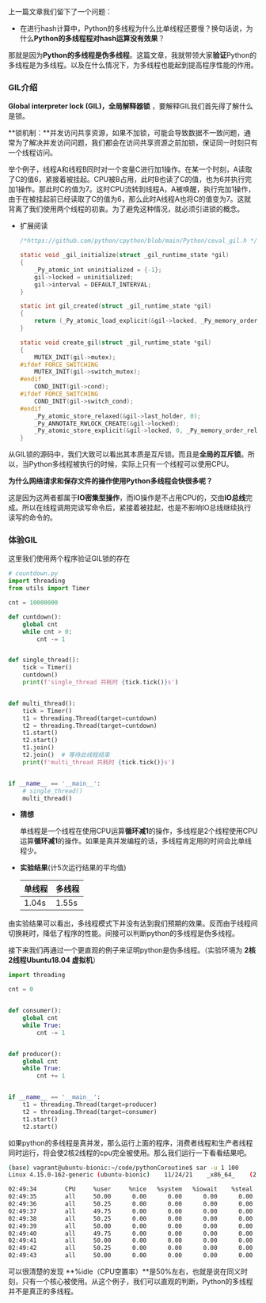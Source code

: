 上一篇文章我们留下了一个问题：

- 在进行hash计算中，Python的多线程为什么比单线程还要慢？换句话说，为什么**Python的多线程程对hash运算没有效果**？

那就是因为**Python的多线程是伪多线程**。这篇文章，我就带领大家**验证**Python的多线程是为多线程。以及在什么情况下，为多线程也能起到提高程序性能的作用。

### GIL介绍

 **Global interpreter lock (GIL)，全局解释器锁** ，要解释GIL我们首先得了解什么是锁。

**锁机制：**并发访问共享资源，如果不加锁，可能会导致数据不一致问题，通常为了解决并发访问问题，我们都会在访问共享资源之前加锁，保证同一时刻只有一个线程访问。

举个例子，线程A和线程B同时对一个变量C进行加1操作。在某一个时刻，A读取了C的值6，紧接着被挂起。CPU被B占用，此时B也读了C的值，也为6并执行完加1操作。那此时C的值为7。这时CPU流转到线程A，A被唤醒，执行完加1操作，由于在被挂起前已经读取了C的值为6，那么此时A线程A也将C的值变为7。这就背离了我们使用两个线程的初衷。为了避免这种情况，就必须引进锁的概念。

- 扩展阅读

  ```c
  /*https://github.com/python/cpython/blob/main/Python/ceval_gil.h */
  
  static void _gil_initialize(struct _gil_runtime_state *gil)
  {
      _Py_atomic_int uninitialized = {-1};
      gil->locked = uninitialized;
      gil->interval = DEFAULT_INTERVAL;
  }
  
  static int gil_created(struct _gil_runtime_state *gil)
  {
      return (_Py_atomic_load_explicit(&gil->locked, _Py_memory_order_acquire) >= 0);
  }
  
  static void create_gil(struct _gil_runtime_state *gil)
  {
      MUTEX_INIT(gil->mutex);
  #ifdef FORCE_SWITCHING
      MUTEX_INIT(gil->switch_mutex);
  #endif
      COND_INIT(gil->cond);
  #ifdef FORCE_SWITCHING
      COND_INIT(gil->switch_cond);
  #endif
      _Py_atomic_store_relaxed(&gil->last_holder, 0);
      _Py_ANNOTATE_RWLOCK_CREATE(&gil->locked);
      _Py_atomic_store_explicit(&gil->locked, 0, _Py_memory_order_release);
  }
  ```

从GIL锁的源码中，我们大致可以看出其本质是互斥锁。而且是**全局的互斥锁**。所以，当Python多线程被执行的时候，实际上只有一个线程可以使用CPU。



**为什么网络请求和保存文件的操作使用Python多线程会快很多呢？**

这是因为这两者都属于**IO密集型操作**，而IO操作是不占用CPU的，交由**IO总线**完成。所以在线程调用完读写命令后，紧接着被挂起，也是不影响IO总线继续执行读写的命令的。



### 体验GIL

这里我们使用两个程序验证GIL锁的存在

```python
# countdown.py
import threading
from utils import Timer

cnt = 10000000

def cuntdown():
    global cnt
    while cnt > 0:
        cnt -= 1


def single_thread():
    tick = Timer()
    cuntdown()
    print(f'single_thread 共耗时 {tick.tick()}s')


def multi_thread():
    tick = Timer()
    t1 = threading.Thread(target=cuntdown)
    t2 = threading.Thread(target=cuntdown)
    t1.start()
    t2.start()
    t1.join()
    t2.join()  # 等待此线程结束
    print(f'multi_thread 共耗时 {tick.tick()}s')


if __name__ == '__main__':
    # single_thread()
    multi_thread()

```

- **猜想**

  单线程是一个线程在使用CPU运算**循环减1**的操作，多线程是2个线程使用CPU运算**循环减1**的操作。如果是真并发编程的话，多线程肯定用的时间会比单线程少。

- **实验结果**(计5次运行结果的平均值)

  | 单线程 | 多线程 |
  | ------ | ------ |
  | 1.04s  | 1.55s  |

由实验结果可以看出，多线程模式下并没有达到我们预期的效果。反而由于线程间切换耗时，降低了程序的性能。间接可以判断python的多线程是伪多线程。

接下来我们再通过一个更直观的例子来证明python是伪多线程。（实验环境为 **2核2线程Ubuntu18.04 虚拟机**）

```python
import threading

cnt = 0


def consumer():
    global cnt
    while True:
        cnt -= 1


def producer():
    global cnt
    while True:
        cnt += 1


if __name__ == '__main__':
    t1 = threading.Thread(target=producer)
    t2 = threading.Thread(target=consumer)
    t1.start()
    t2.start()

```

如果python的多线程是真并发，那么运行上面的程序，消费者线程和生产者线程同时运行，将会使2核2线程的cpu完全被使用。那么我们运行一下看看结果吧。

```bash
(base) vagrant@ubuntu-bionic:~/code/pythonCoroutine$ sar -u 1 100
Linux 4.15.0-162-generic (ubuntu-bionic) 	11/24/21 	_x86_64_	(2 CPU)

02:49:34        CPU     %user     %nice   %system   %iowait    %steal     %idle
02:49:35        all     50.00      0.00      0.00      0.00      0.00     50.00
02:49:36        all     50.25      0.00      0.00      0.00      0.00     49.75
02:49:37        all     49.75      0.00      0.00      0.00      0.00     50.25
02:49:38        all     50.25      0.00      0.00      0.00      0.00     49.75
02:49:39        all     50.00      0.00      0.00      0.00      0.00     50.00
02:49:40        all     49.75      0.00      0.00      0.00      0.00     50.25
02:49:41        all     50.00      0.00      0.00      0.00      0.00     50.00
02:49:42        all     50.25      0.00      0.00      0.00      0.00     49.75
02:49:43        all     50.00      0.00      0.00      0.00      0.00     50.00
```

可以很清楚的发现 **%idle（CPU空置率）**是50%左右，也就是说在同义时刻，只有一个核心被使用。从这个例子，我们可以直观的判断，Python的多线程并不是真正的多线程。

